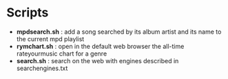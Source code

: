 # Scripts

* **mpdsearch.sh** : add a song searched by its album artist and its name to
    the current mpd playlist
* **rymchart.sh** : open in the default web browser the all-time rateyourmusic
    chart for a genre
* **search.sh** : search on the web with engines described in searchengines.txt
